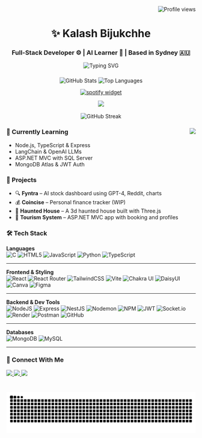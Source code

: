 <p align="right">
  <img src="https://komarev.com/ghpvc/?username=kaybe005&label=Profile%20Views&color=blue&style=flat-square" alt="Profile views" />
</p>
<h1 align="center">✨ Kalash Bijukchhe</h1>
<h3 align="center">Full-Stack Developer ⚙ | AI Learner 🧠 | Based in Sydney 🇦🇺</h3>

<p align="center">
  <img src="https://readme-typing-svg.demolab.com?font=Fira+Code&duration=3000&pause=1000&center=true&vCenter=true&multiline=true&width=600&height=80&lines=Turning+code+into+projects...;Building+amazing+apps+daily+%F0%9F%8E%AF;Always+learning+%F0%9F%93%9A" alt="Typing SVG" />
</p>

###

<div align="center">
  <img src="https://github-readme-stats.vercel.app/api?username=kaybe005&hide_title=false&hide_rank=false&show_icons=true&include_all_commits=true&count_private=true&disable_animations=false&theme=dracula&locale=en&hide_border=false" height="150" alt="GitHub Stats" />
  <img src="https://github-readme-stats.vercel.app/api/top-langs?username=kaybe005&locale=en&hide_title=false&layout=compact&card_width=320&langs_count=5&theme=dracula&hide_border=false" height="150" alt="Top Languages" />
</div>

<div align="center">

  [![spotify widget](https://spootify-zeta.vercel.app/api/Spootify?playlistId=6YYkbANmjMngssipf9sA0A&userName=Kalash&style=bar&color=000000&backgroundColor=ffffff&borderRadius=15px&width=80%&height=100)](https://open.spotify.com/playlist/6YYkbANmjMngssipf9sA0A)

</div>

<p align="center">
  <img src="https://github-profile-trophy.vercel.app/?username=kaybe005&theme=dracula&no-frame=true&margin-w=15&margin-h=15" />
</p>

<p align="center">
  <img src="https://github-readme-streak-stats.herokuapp.com/?user=kaybe005&theme=dracula&hide_border=true" alt="GitHub Streak" />
</p>

###

<img align="right" height="180" src="https://media1.tenor.com/m/bGS2OhhN9tsAAAAC/hello-gojo-satoru.gif" />

### 🧠 Currently Learning

- Node.js, TypeScript & Express
- LangChain & OpenAI LLMs
- ASP.NET MVC with SQL Server
- MongoDB Atlas & JWT Auth

### 🚀 Projects

- 🔍 **Fyntra** – AI stock dashboard using GPT-4, Reddit, charts
- 💰 **Coincise** – Personal finance tracker (WIP)
- 👤 **Haunted House** – A 3d haunted house built with Three.js
- 🧳 **Tourism System** – ASP.NET MVC app with booking and profiles

###

### 🛠️ Tech Stack

**Languages**  
![C](https://img.shields.io/badge/C-00599C?style=for-the-badge&logo=c&logoColor=white)
![HTML5](https://img.shields.io/badge/HTML5-e34c26?style=for-the-badge&logo=html5&logoColor=white)
![JavaScript](https://img.shields.io/badge/JavaScript-f7df1e?style=for-the-badge&logo=javascript&logoColor=black)
![Python](https://img.shields.io/badge/Python-3670A0?style=for-the-badge&logo=python&logoColor=ffdd54)
![TypeScript](https://img.shields.io/badge/TypeScript-3178c6?style=for-the-badge&logo=typescript&logoColor=white)

---

**Frontend & Styling**  
![React](https://img.shields.io/badge/React-20232a?style=for-the-badge&logo=react&logoColor=61dafb)
![React Router](https://img.shields.io/badge/React_Router-ca4245?style=for-the-badge&logo=react-router&logoColor=white)
![TailwindCSS](https://img.shields.io/badge/Tailwind_CSS-06B6D4?style=for-the-badge&logo=tailwindcss&logoColor=white)
![Vite](https://img.shields.io/badge/Vite-646CFF?style=for-the-badge&logo=vite&logoColor=white)
![Chakra UI](https://img.shields.io/badge/Chakra_UI-319795?style=for-the-badge&logo=chakraui&logoColor=white)
![DaisyUI](https://img.shields.io/badge/DaisyUI-4F46E5?style=for-the-badge&logo=daisyui&logoColor=white)
![Canva](https://img.shields.io/badge/Canva-00C4CC?style=for-the-badge&logo=canva&logoColor=white)
![Figma](https://img.shields.io/badge/Figma-f24e1e?style=for-the-badge&logo=figma&logoColor=white)

---

**Backend & Dev Tools**  
![NodeJS](https://img.shields.io/badge/Node.js-339933?style=for-the-badge&logo=nodedotjs&logoColor=white)
![Express](https://img.shields.io/badge/Express.js-404d59?style=for-the-badge&logo=express&logoColor=white)
![NestJS](https://img.shields.io/badge/NestJS-E0234E?style=for-the-badge&logo=nestjs&logoColor=white)
![Nodemon](https://img.shields.io/badge/Nodemon-76D04B?style=for-the-badge&logo=nodemon&logoColor=black)
![NPM](https://img.shields.io/badge/NPM-CB3837?style=for-the-badge&logo=npm&logoColor=white)
![JWT](https://img.shields.io/badge/JWT-000000?style=for-the-badge&logo=JSON%20web%20tokens&logoColor=white)
![Socket.io](https://img.shields.io/badge/Socket.io-010101?style=for-the-badge&logo=socketdotio&logoColor=white)
![Render](https://img.shields.io/badge/Render-46E3B7?style=for-the-badge&logo=render&logoColor=black)
![Postman](https://img.shields.io/badge/Postman-FF6C37?style=for-the-badge&logo=postman&logoColor=white)
![GitHub](https://img.shields.io/badge/GitHub-100000?style=for-the-badge&logo=github&logoColor=white)

---

**Databases**  
![MongoDB](https://img.shields.io/badge/MongoDB-4ea94b?style=for-the-badge&logo=mongodb&logoColor=white)
![MySQL](https://img.shields.io/badge/MySQL-00758F?style=for-the-badge&logo=mysql&logoColor=white)

---

###

### 🤝 Connect With Me

<div align="left">
  <a href="https://linkedin.com/in/kayb05" target="_blank">
    <img src="https://img.shields.io/static/v1?message=LinkedIn&logo=linkedin&label=&color=0077B5&logoColor=white&labelColor=&style=for-the-badge" height="35" />
  </a>
  <a href="mailto:kalashbijukchhe74@gmail.com">
    <img src="https://img.shields.io/static/v1?message=Gmail&logo=gmail&label=&color=D14836&logoColor=white&labelColor=&style=for-the-badge" height="35" />
  </a>
  <a href="https://www.instagram.com/kay_beee05" target="_blank">
    <img src="https://img.shields.io/static/v1?message=Instagram&logo=instagram&label=&color=E4405F&logoColor=white&labelColor=&style=for-the-badge" height="35" />
  </a>
</div>

###

<br clear="both">

<img src="https://raw.githubusercontent.com/kaybe005/kaybe005/output/snake.svg" alt="Snake animation" />

###
